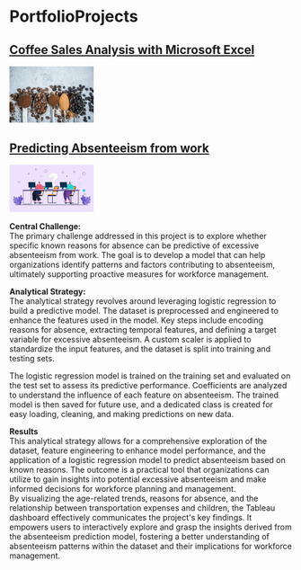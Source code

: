 # PortfolioProjects

## [Coffee Sales Analysis with Microsoft Excel](./CoffeeSales.md)
[<img src="./assets/images/coffee.jpg" width="150" />](./CoffeeSales.md)

## [Predicting Absenteeism from work](./absenteeism.md)
[<img src="./assets/images/Employee-Absenteeism.jpg" width="150" />](./absenteeism.md)

**Central Challenge:**  
The primary challenge addressed in this project is to explore whether specific known reasons for absence can be predictive of excessive absenteeism from work. The goal is to develop a model that can help organizations identify patterns and factors contributing to absenteeism, ultimately supporting proactive measures for workforce management.

**Analytical Strategy:**  
The analytical strategy revolves around leveraging logistic regression to build a predictive model. The dataset is preprocessed and engineered to enhance the features used in the model. Key steps include encoding reasons for absence, extracting temporal features, and defining a target variable for excessive absenteeism. A custom scaler is applied to standardize the input features, and the dataset is split into training and testing sets.

The logistic regression model is trained on the training set and evaluated on the test set to assess its predictive performance. Coefficients are analyzed to understand the influence of each feature on absenteeism. The trained model is then saved for future use, and a dedicated class is created for easy loading, cleaning, and making predictions on new data.

**Results**   
This analytical strategy allows for a comprehensive exploration of the dataset, feature engineering to enhance model performance, and the application of a logistic regression model to predict absenteeism based on known reasons. The outcome is a practical tool that organizations can utilize to gain insights into potential excessive absenteeism and make informed decisions for workforce planning and management.    
By visualizing the age-related trends, reasons for absence, and the relationship between transportation expenses and children, the Tableau dashboard effectively communicates the project's key findings. It empowers users to interactively explore and grasp the insights derived from the absenteeism prediction model, fostering a better understanding of absenteeism patterns within the dataset and their implications for workforce management.

